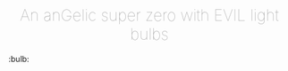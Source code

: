 
<h1 align='center' style='font-weight: 100 !important; color: #9e9e9e !important;'>An anGelic super zero with EVIL light bulbs</h1>
:bulb:

